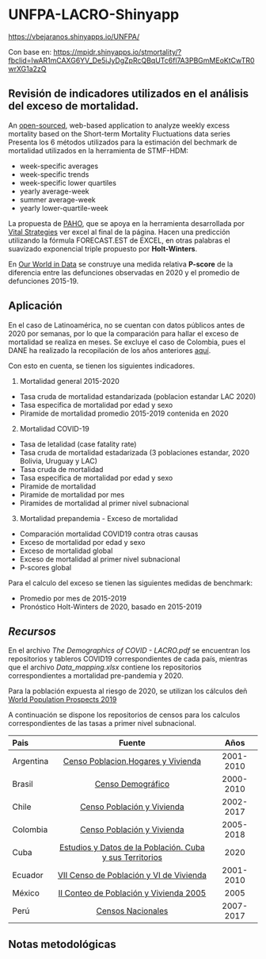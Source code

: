 # **UNFPA-LACRO-Shinyapp**

https://vbejaranos.shinyapps.io/UNFPA/

Con base en:
https://mpidr.shinyapps.io/stmortality/?fbclid=IwAR1mCAXG6YV_De5iJyDgZpRcQBqUTc6fl7A3PBGmMEoKtCwTR0wrXG1a2zQ

## Revisión de indicadores utilizados en el análisis del exceso de mortalidad.
An [open-sourced](https://journals.plos.org/plosone/article?id=10.1371/journal.pone.0246663#sec002), web-based application to analyze weekly excess mortality based on the Short-term Mortality Fluctuations data series
Presenta los 6 métodos utilizados para la estimación del bechmark de mortalidad utilizados en la herramienta de STMF-HDM: 
- week-specific averages
- week-specific trends
- week-specific lower quartiles
- yearly average-week
- summer average-week
- yearly lower-quartile-week 

La propuesta de [PAHO](https://iris.paho.org/handle/10665.2/52308), que se apoya en la herramienta desarrollada por [Vital Strategies](https://preventepidemics.org/covid19/resources/excess-mortality/) ver excel al final de la página. Hacen una predicción utilizando la fórmula FORECAST.EST de EXCEL, en otras palabras el suavizado exponencial triple propuesto por **Holt-Winters**.
  
En [Our World in Data](https://ourworldindata.org/excess-mortality-covid) se construye una medida relativa **P-score** de la diferencia entre las defunciones observadas en 2020 y el promedio de defunciones 2015-19.

## **Aplicación**

En el caso de Latinoamérica, no se cuentan con datos públicos antes de 2020 por semanas, por lo que la comparación para hallar el exceso de mortalidad se realiza en meses. Se excluye el caso de Colombia, pues el DANE ha realizado la recopilación de los años anteriores [aquí](https://www.dane.gov.co/index.php/estadisticas-por-tema/demografia-y-poblacion/informe-de-seguimiento-defunciones-por-covid-19).

Con esto en cuenta, se tienen los siguientes indicadores.

1. Mortalidad general 2015-2020
  - Tasa cruda de mortalidad estandarizada (poblacion estandar LAC 2020)
  - Tasa especifica de mortalidad por edad y sexo
  - Piramide de mortalidad promedio 2015-2019 contenida en 2020
2. Mortalidad COVID-19
  - Tasa de letalidad (case fatality rate)
  - Tasa cruda de mortalidad estadarizada (3 poblaciones estandar, 2020 Bolivia, Uruguay y LAC)
  - Tasa cruda de mortalidad
  - Tasa específica de mortalidad por edad y sexo
  - Piramide de mortalidad
  - Piramide de mortalidad por mes
  - Piramides de mortalidad al primer nivel subnacional
3. Mortalidad prepandemia - Exceso de mortalidad
  - Comparación mortalidad COVID19 contra otras causas 
  - Exceso de mortalidad por edad y sexo 
  - Exceso de mortalidad global
  - Exceso de mortalidad al primer nivel subnacional
  - P-scores global

Para el calculo del exceso se tienen las siguientes medidas de benchmark:
* Promedio por mes de 2015-2019
* Pronóstico Holt-Winters de 2020, basado en 2015-2019 

## *Recursos*
En el archivo *The Demographics of COVID - LACRO.pdf* se encuentran los repositorios y tableros COVID19 correspondientes de cada país,
mientras que el archivo *Data_mapping.xlsx* contiene los repositorios correspondientes a mortalidad pre-pandemia y 2020.

Para la población expuesta al riesgo de 2020, se utilizan los cálculos deñ [World Population Prospects 2019](https://population.un.org/wpp/Download/Standard/Population/)

A continuación se dispone los repositorios de censos para los calculos correspondientes de las tasas a primer nivel subnacional.

|Pais|Fuente|Años|
|:--|:--:|:--:|
|Argentina|[Censo Poblacion,Hogares y Vivienda](https://redatam.indec.gob.ar/argbin/RpWebEngine.exe/PortalAction?BASE=CPV2010B)|2001-2010|
|Brasil|[Censo Demográfico](https://www.ibge.gov.br/estatisticas/sociais/populacao/9662-censo-demografico-2010.html?=&t=microdados)|2000-2010|
|Chile|[Censo Población y Vivienda](https://redatam-ine.ine.cl/redbin/RpWebEngine.exe/Portal?BASE=CENSO_2017&lang=esp)|2002-2017|
|Colombia|[Censo Población y Vivienda](http://systema59.dane.gov.co/bincol/RpWebEngine.exe/Portal?BASE=CNPVBASE4V2&lang=esp)|2005-2018|
|Cuba|[Estudios y Datos de la Población. Cuba y sus Territorios](http://www.onei.gob.cu/node/13818)|2020|
|Ecuador|[VII Censo de Población y VI de Vivienda](http://redatam.inec.gob.ec/cgibin/RpWebEngine.exe/PortalAction?BASE=CPV2010)|2001-2010|
|México|[II Conteo de Población y Vivienda 2005](https://www.inegi.org.mx/programas/ccpv/2005/)|2005|
|Perú|[Censos Nacionales](http://censos2017.inei.gob.pe/redatam/)|2007-2017|

## **Notas metodológicas**



